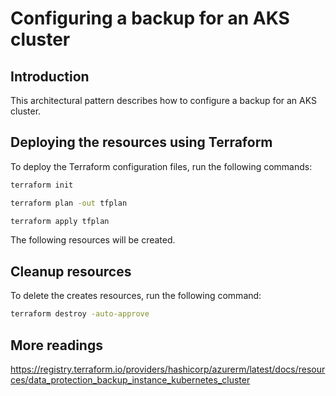 # Configuring a backup for an AKS cluster

## Introduction

This architectural pattern describes how to configure a backup for an AKS cluster.

## Deploying the resources using Terraform

To deploy the Terraform configuration files, run the following commands:

```sh
terraform init

terraform plan -out tfplan

terraform apply tfplan
```

The following resources will be created.

## Cleanup resources

To delete the creates resources, run the following command:

```sh
terraform destroy -auto-approve
```

## More readings

https://registry.terraform.io/providers/hashicorp/azurerm/latest/docs/resources/data_protection_backup_instance_kubernetes_cluster
